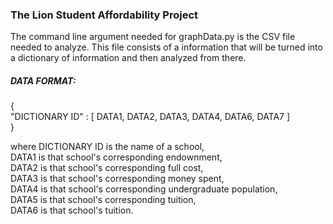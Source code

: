 <h3> The Lion Student Affordability Project </h3>

The command line argument needed for graphData.py is the CSV file needed to analyze. This file consists of a information that will be turned into a dictionary of information and then analyzed from there. 

<h5> DATA FORMAT: </h5>

{<br>
"DICTIONARY ID" : [ DATA1, DATA2, DATA3, DATA4, DATA6, DATA7 ]
<br>}

where DICTIONARY ID is the name of a school,
<br>DATA1 is that school's corresponding endownment,
<br>DATA2 is that school's corresponding full cost,
<br>DATA3 is that school's corresponding money spent,
<br>DATA4 is that school's corresponding undergraduate population,
<br>DATA5 is that school's corresponding tuition,
<br>DATA6 is that school's tuition.

